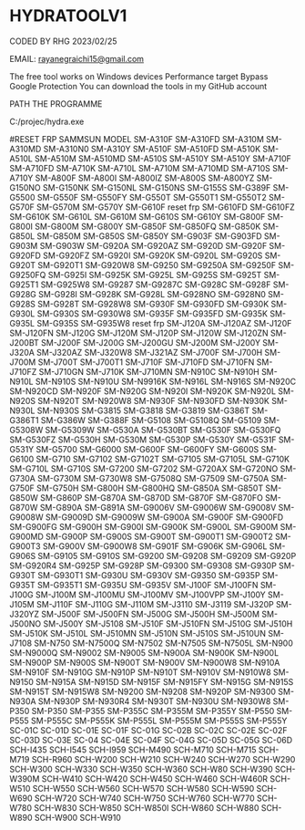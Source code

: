 # HYDRATOOLV1

CODED BY RHG 2023/02/25


EMAIL: rayanegraichi15@gmail.com

The free tool works on Windows devices Performance target Bypass Google Protection
You can download the tools in my GitHub account

PATH THE PROGRAMME 

C:/projec/hydra.exe

#RESET FRP SAMMSUN  MODEL 
SM-A310F
 SM-A310FD
 SM-A310M 
 SM-A310MD
 SM-A310N0
 SM-A310Y
 SM-A510F
 SM-A510FD
 SM-A510K
 SM-A510L
 SM-A510M 
 SM-A510MD
 SM-A510S
 SM-A510Y 
 SM-A510Y
 SM-A710F
 SM-A710FD 
 SM-A710K 
 SM-A710L
 SM-A710M 
 SM-A710MD 
 SM-A710S
 SM-A710Y
 SM-A800F
 SM-A800I
 SM-A800IZ 
 SM-A800S
 SM-A800YZ
 SM-G150NO 
 SM-G150NK
 SM-G150NL
 SM-G150NS
 SM-G155S
 SM-G389F
 SM-G5500
 SM-G550F 
 SM-G550FY
 SM-G550T 
 SM-G550T1
 SM-G550T2
 SM-G570F
 SM-G570M 
 SM-G570Y 
 SM-G610F 
 reset frp SM-G610FD
 SM-G610FZ
 SM-G610K
 SM-G610L
 SM-G610M
 SM-G610S 
 SM-G610Y
 SM-G800F
 SM-G800I
 SM-G800M
 SM-G800Y
 SM-G850F
 SM-G850FQ
 SM-G850K
 SM-G850L
 SM-G850M
 SM-G850S
 SM-G850Y
 SM-G903F
 SM-G903FD
 SM-G903M
 SM-G903W
 SM-G920A
 SM-G920AZ
 SM-G920D
 SM-G920F
 SM-G920FD
 SM-G920FZ
 SM-G920I
 SM-G920K
 SM-G920L
 SM-G920S
 SM-G920T
 SM-G920T1
 SM-G920W8
 SM-G9250
 SM-G9250A
 SM-G9250F
 SM-G9250FQ
 SM-G925I
 SM-G925K
 SM-G925L
 SM-G925S
 SM-G925T
 SM-G925T1
 SM-G925W8
 SM-G9287
 SM-G9287C
 SM-G928C
 SM-G928F
 SM-G928G
 SM-G928I
 SM-G928K
 SM-G928L
 SM-G928NO 
 SM-G928N0
 SM-G928S
 SM-G928T
 SM-G928W8
 SM-G930F
 SM-G930FD
 SM-G930K
 SM-G930L 
 SM-G930S
 SM-G930W8
 SM-G935F
 SM-G935FD 
 SM-G935K
 SM-G935L
 SM-G935S
 SM-G935W8
 reset frp
 SM-J120A
 SM-J120AZ
 SM-J120F
 SM-J120FN
 SM-J120G
 SM-J120M
 SM-J120P
 SM-J120W
 SM-J120ZN
 SM-J200BT
 SM-J200F
 SM-J200G
 SM-J200GU
 SM-J200M
 SM-J200Y
 SM-J320A
 SM-J320AZ
 SM-J320W8
 SM-J321AZ
 SM-J700F
 SM-J700H
 SM-J700M
 SM-J700T
 SM-J700T1
 SM-J710F
 SM-J710FD
 SM-J710FN
 SM-J710FZ
 SM-J710GN
 SM-J710K
 SM-J710MN 
 SM-N910C
 SM-N910H
 SM-N910L
 SM-N910S
 SM-N910U 
 SM-N9916K
 SM-N916L
 SM-N916S
 SM-N920C
 SM-N920CD 
 SM-N920F
 SM-N920G 
 SM-N920I 
 SM-N920K
 SM-N920L 
 SM-N920S
 SM-N920T
 SM-N920W8
 SM-N930F
 SM-N930FD
 SM-N930K
 SM-N930L
 SM-N930S
SM-G3815
SM-G3818
SM-G3819
SM-G386T
SM-G386T1
SM-G386W
SM-G388F
SM-G5108
SM-G5108Q
SM-G5109
SM-G5308W
SM-G5309W
SM-G530A
SM-G530BT
SM-G530F
SM-G530FQ
SM-G530FZ
SM-G530H 
SM-G530M
SM-G530P
SM-G530Y
SM-G531F
SM-G531Y
SM-G5700
SM-G6000
SM-G600F
SM-G600FY
SM-G600S
SM-G6100
SM-G710
SM-G7102
SM-G7102T
SM-G7105
SM-G7105L
SM-G710K
SM-G710L
SM-G710S
SM-G7200
SM-G7202
SM-G720AX
SM-G720NO
SM-G730A
SM-G730M
SM-G730W8
SM-G7508Q
SM-G7509
SM-G750A
SM-G750F
SM-G750H
SM-G800H
SM-G800HQ
SM-G850A
SM-G850T
SM-G850W
SM-G860P 
SM-G870A 
SM-G870D 
SM-G870F 
SM-G870FO 
SM-G870W 
SM-G890A 
SM-G891A
SM-G9006V 
SM-G9006W 
SM-G9008V 
SM-G9008W 
SM-G9009D 
SM-G9009W 
SM-G900A 
SM-G900F 
SM-G900FD
SM-G900FG
SM-G900H
SM-G900I
SM-G900K
SM-G900L
SM-G900M
SM-G900MD 
SM-G900P 
SM-G900S
SM-G900T 
SM-G900T1 
SM-G900T2
SM-G900T3 
SM-G900V 
SM-G900W8 
SM-G901F 
SM-G906K 
SM-G906L 
SM-G906S 
SM-G9105 
SM-G910S 
SM-G9200 
SM-G9208 
SM-G9209 
SM-G920P 
SM-G920R4 
SM-G925P 
SM-G928P
SM-G9300
SM-G9308
SM-G930P
SM-G930T
SM-G930T1
SM-G930U
SM-G930V
SM-G9350
SM-G935P
SM-G935T
SM-G935T1
SM-G935U
SM-G935V
SM-J100F
SM-J100FN
SM-J100G
SM-J100M 
SM-J100MU
SM-J100MV
SM-J100VPP 
SM-J100Y 
SM-J105M 
SM-J110F 
SM-J110G 
SM-J110M 
SM-J3110 
SM-J3119 
SM-J320P 
SM-J320YZ 
SM-J500F 
SM-J500FN 
SM-J500G 
SM-J500H 
SM-J500M 
SM-J500NO
SM-J500Y 
SM-J5108 
SM-J510F
SM-J510FN
SM-J510G
SM-J510H
SM-J510K
SM-J510L
SM-J510MN
SM-J510N
SM-J510S
SM-J510UN
SM-J7108
SM-N750
SM-N7500Q
SM-N7502 
SM-N7505 
SM-N7505L 
SM-N900 
SM-N9000Q 
SM-N9002 
SM-N9005 
SM-N900A 
SM-N900K 
SM-N900L 
SM-N900P 
SM-N900S 
SM-N900T
SM-N900V 
SM-N900W8 
SM-N910A 
SM-N910F 
SM-N910G 
SM-N910P 
SM-N910T 
SM-N910V 
SM-N910W8 
SM-N9150 
SM-N915A 
SM-N915D 
SM-N915F 
SM-N915FY
SM-N915G
SM-N915S 
SM-N915T
SM-N915W8
SM-N9200
SM-N9208
SM-N920P
SM-N9300
SM-N930A
SM-N930P
SM-N930R4
SM-N930T
SM-N930U
SM-N930W8
SM-P350 
SM-P350 
SM-P355 
SM-P355C 
SM-P355M 
SM-P355Y 
SM-P550 
SM-P555 
SM-P555C 
SM-P555K 
SM-P555L 
SM-P555M 
SM-P555S 
SM-P555Y 
SC-01C 
SC-01D 
SC-01E 
SC-01F 
SC-01G 
SC-02B 
SC-02C 
SC-02E 
SC-02F 
SC-03D 
SC-03E 
SC-04 
SC-04E 
SC-04F 
SC-04G 
SC-05D 
SC-05G 
SC-06D 
SCH-I435 
SCH-I545 
SCH-I959 
SCH-M490 
SCH-M710 
SCH-M715 
SCH-M719 
SCH-R960 
SCH-W200 
SCH-W210 
SCH-W240 
SCH-W270 
SCH-W290 
SCH-W300 
SCH-W330 
SCH-W350
SCH-W360 
SCH-W80
SCH-W390 
SCH-W390M
SCH-W410 
SCH-W420 
SCH-W450 
SCH-W460 
SCH-W460R 
SCH-W510 
SCH-W550 
SCH-W560 
SCH-W570 
SCH-W580 
SCH-W590 
SCH-W690 
SCH-W720 
SCH-W740 
SCH-W750 
SCH-W760 
SCH-W770 
SCH-W780 
SCH-W830 
SCH-W850 
SCH-W850I 
SCH-W860 
SCH-W880 
SCH-W890 
SCH-W900 
SCH-W910 
